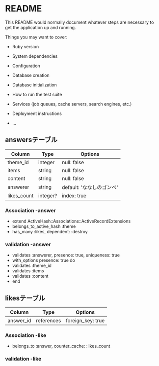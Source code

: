 # README

This README would normally document whatever steps are necessary to get the
application up and running.

Things you may want to cover:

* Ruby version

* System dependencies

* Configuration

* Database creation

* Database initialization

* How to run the test suite

* Services (job queues, cache servers, search engines, etc.)

* Deployment instructions

* ...

## answersテーブル

|Column|Type|Options|
|------|----|-------|
|theme_id|integer|null: false|
|items|string|null: false|
|content|string|null: false|
|answerer|string|default: 'ななしのゴンベ'|
|likes_count|integer?|index: true|

### Association -answer
- extend ActiveHash::Associations::ActiveRecordExtensions
- belongs_to_active_hash :theme
- has_many :likes, dependent: :destroy

### validation -answer
- validates :answerer, presence: true, uniqueness: true
- with_options presence: true do
-   validates :theme_id
-   validates :items
-   validates :content
- end



## likesテーブル

|Column|Type|Options|
|------|----|-------|
|answer_id|references|foreign_key: true|

### Association -like
- belongs_to :answer, counter_cache: :likes_count

### validation -like